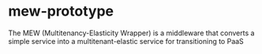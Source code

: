 mew-prototype
=============

The MEW (Multitenancy-Elasticity Wrapper) is a middleware that converts a simple service into a multitenant-elastic service for transitioning to PaaS